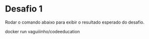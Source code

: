 # Desafio 1

Rodar o comando abaixo para exibir o resultado esperado do desafio.

docker run vaguiiinho/codeeducation

